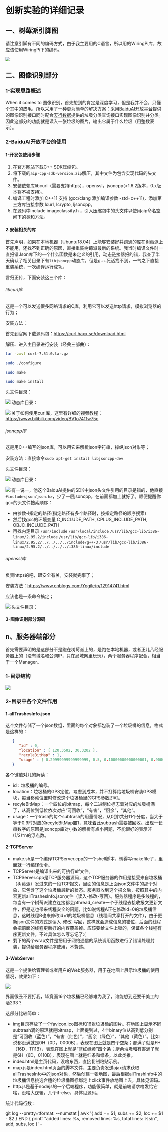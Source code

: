 # 创新实验的详细记录

## 一、树莓派引脚图

请注意引脚有不同的编码方式，由于我主要用的C语言，所以用的WiringPi库，故应该使用WiringPi下的编码。

<img src="http://r.photo.store.qq.com/psc?/V52npUMi34iSk33hv9bD0cfpZY0kIx2o/45NBuzDIW489QBoVep5mce2u21c3eM.cSyXw.s9yquInY3T2DoaoT*nw0M.I56NU3yQAjdIf1daj6bcJjG2R.rKPUmHSY0607DEoCKLFaCQ!/r" style="zoom:80%;" />



## 二、图像识别部分

### 1-实现思路概述

When it comes to 图像识别，首先想到的肯定是深度学习，但是我并不会，只懂个其中的皮毛，所以采用了一种更为简单的解决方案：采用<a href="https://ai.baidu.com">BaiduAI开放平台</a>提供的图像识别接口同时配合<a href="https://www.tianapi.com/">天行数据</a>提供的垃圾分类查询接口实现图像识别并分类。因此这部分的功能就是读入一张垃圾的图片，输出它属于什么垃圾（用整数表示）。

### 2-BaiduAI开放平台的使用

#### 1-开发包使用步骤

1. 在[官方网站](http://ai.baidu.com/sdk)下载C++ SDK压缩包。
2. 将下载的`aip-cpp-sdk-version.zip`解压，其中文件为包含实现代码的头文件。
3. 安装依赖库libcurl（需要支持https），openssl，jsoncpp(>1.6.2版本，0.x版本将不被支持)。
4. 编译工程时添加 C++11 支持 (gcc/clang 添加编译参数 -std=c++11)，添加第三方库链接参数 lcurl, lcrypto, ljsoncpp。
5. 在源码中include imageclassify.h ，引入压缩包中的头文件以使用aip命名空间下的类和方法。

#### 2.安装相关的库

首先声明，如果在本地机器（Ubuntu18.04）上能够安装好并跑通的库在树莓派上不能用，还找不到正确的原因，直接重装树莓派最新的系统。我当时编译文件时一直报错Json库下的一个什么函数是未定义的引用，动态链接器报的错，我查了半天确认了相关目录下有`libjsoncpp`动态库，但是g++死活找不到，一气之下直接重装系统，一次编译运行成功。

言归正传，下面安装这三个库：

###### libcurl库

这是一个可以发送很多网络请求的C库，利用它可以发送http请求，模拟浏览器的行为；

安装方法：

首先到官网下载源码包：https://curl.haxx.se/download.html

解压、进入主目录进行安装（经典三部曲）：

```bash
tar -zxvf curl-7.51.0.tar.gz
 
sudo ./configure
 
sudo make
 
sudo make install
```

头文件目录：

<img src="http://r.photo.store.qq.com/psc?/V52npUMi34iSk33hv9bD0cfpZY0kIx2o/45NBuzDIW489QBoVep5mcT64CO8B1yC8SdhkTxeJnfaWL8Hn1pKHNPGTafFqXu9HMY9deIPaW5LlP032PuwQlcNLGQ0VRNtE1TrgJFBiFf0!/r" align="left"/>

动态库目录：

<img src="http://r.photo.store.qq.com/psc?/V52npUMi34iSk33hv9bD0cfpZY0kIx2o/45NBuzDIW489QBoVep5mcT64CO8B1yC8SdhkTxeJnfaHslxq4faTN4yyGn9wdCKW2q764ohSU1E0lCzklEzjboZSe7TNcAQ1gBGTPV7iR.8!/r" align="left"/>



关于如何使用curl库，这里有详细的视频教程：https://www.bilibili.com/video/BV1o7411w75c



###### jsoncpp库

这是用C++编写的json库，可以用它来解析json字符串，操纵json对象等；

安装方法：直接命令`sudo apt-get install libjsoncpp-dev`

头文件目录：

<img src="http://r.photo.store.qq.com/psc?/V52npUMi34iSk33hv9bD0cfpZY0kIx2o/45NBuzDIW489QBoVep5mcRqE0kWwQAq2brZ63uQun2H679HyocvIkCFInejJtyhkcp*jWRtKzKG4p5ZCX4J*YuBpxvIYG1tEGZta9yCW99U!/r" align="left"/>

动态库目录：

<img src="http://r.photo.store.qq.com/psc?/V52npUMi34iSk33hv9bD0cfpZY0kIx2o/45NBuzDIW489QBoVep5mcRqE0kWwQAq2brZ63uQun2Hn37FYb8kBfij2w6hvRYjZ.tvoKVl*oYlzAKjGmr.VR3whq.jYHmIwIfCCExSUJBI!/r" align="left"/>



有一说一，他这个BaiduAI提供的SDK中json头文件引用的目录是错的，他直接`#include<json/json.h>`，少了一层jsoncpp，在前面都加上就好了。顺便提醒你gcc的头文件搜索顺序：

- 由参数-I指定的路径(指定路径有多个路径时，按指定路径的顺序搜索)
- 然后找gcc的环境变量 C_INCLUDE_PATH, CPLUS_INCLUDE_PATH, OBJC_INCLUDE_PATH
- 再找内定目录
  `/usr/include`
  `/usr/local/include`
  `/usr/lib/gcc-lib/i386-linux/2.95.2/include`
  `/usr/lib/gcc-lib/i386-linux/2.95.2/../../../../include/g++-3`
  `/usr/lib/gcc-lib/i386-linux/2.95.2/../../../../i386-linux/include`



###### openssl库

负责https的吧，跟安全有关，安装就完事了；

安装方法：https://www.cnblogs.com/Yogile/p/12914741.html

应该也是一条命令搞定；

头文件目录：<img src="http://r.photo.store.qq.com/psc?/V52npUMi34iSk33hv9bD0cfpZY0kIx2o/45NBuzDIW489QBoVep5mcRqE0kWwQAq2brZ63uQun2F4LoocHbggT4mZKbtuAGjusy*BJavicduEi85phvJyy67gOloZVQEMUAdLAlpOiXo!/r" align="left"/>







#### 3-图像识别部分源码





## n、服务器端部分

首先需要声明的是这部分不是跑在树莓派上的，是跑在本地机器，或者正儿八经服务器上的（没有域名和公网IP，只在局域网里玩玩），两个服务器程序配合，相当于一个Manager。

### 1-目录结构

<img src="http://r.photo.store.qq.com/psc?/V52npUMi34iSk33hv9bD0cfpZY0kIx2o/45NBuzDIW489QBoVep5mce2u21c3eM.cSyXw.s9yquKV57frV95cx*dnDlAhQ9NnHLBeQG7TklWQaSh4rGDIvsLcdgVt7p1.gLeI2ZwSImU!/r"/>

### 2-目录中各个文件作用

#### 1-allTrashesInfo.json

这个文件存储了一个json数组，里面的每个对象都包装了一个垃圾桶的信息，格式是这样的：

```json
   {
      "id" : 0,
      "location" : [ 120.3502, 30.3202 ],
      "recyleBitMap" : 1,
      "usage" : [ 0.29999999999999999, 0.5, 0.10000000000000001, 0.90000000000000002 ]
   }
```

各个键值对儿的解读：

- id：垃圾桶的编号。
- location：垃圾桶的GPS定位，考虑到成本，并不打算给垃圾桶安装GPS模块，每当移动位置时修改这个垃圾桶里的GPS参数即可。
- recyleBitMap：一个四位的bitmap，每个二进制位标志着对应的垃圾桶满了，从高位到低位依次对应“可回收”，“有害”，“厨余”，“其他”。
- usage：一个trash的每个subtrash的用量情况，从0到1共分11个分度，当大于等于0.9时对应的recyleBitMap置1，意味着此subtrash需要被回收。出现一长串数字的原因是jsoncpp库对小数的解析有点小问题，不能很好的表示非(1/2)^n的浮点数。

#### 2-TCPServer

- make.sh是一个编译TCPServer.cpp的一个shell脚本，懒得写makefile了，里面就一行编译命令。
- TCPServer是编译出来的可执行elf文件。
- TCPServer.cpp是TCP服务器源码，这个TCP服务器的作用是接受来自垃圾桶（树莓派）发过来的一段TCP报文，里面的信息是上面json文件中的那个对象，它包含了这个垃圾桶最新的状态。服务器收到这个报文后，按照其中的内容更新allTrashesInfo.json文件（读入-修改-写回）。服务器程序是多线程的，每当有一个树莓派建立连接都会pthread_create一个子线程去接收报文更新文件，但是这也带来线程安全的问题，比如说线程A正在修改id=0的垃圾桶信息，这时线程B也来修改id=1的垃圾桶信息（线程间共享打开的文件），由于更新json文件的方式是读入-修改-写回，这样就会造成信息的错位，后面的线程会把前面的线程更新好的内容覆盖掉。应该要给文件上锁的，保证各个线程有序更新文件，不过具体怎么写忘记了:(
- 剩下的两个wrap文件是把用于网络通信的系统调用函数进行了错误处理封装，提供给服务器程序使用，不赘述。

#### 3-WebServer

这是一个提供给管理者或者用户的Web服务器，用于在地图上展示垃圾桶的使用情况，效果如下：

<img src="http://r.photo.store.qq.com/psc?/V52npUMi34iSk33hv9bD0cfpZY0kIx2o/45NBuzDIW489QBoVep5mcT64CO8B1yC8SdhkTxeJnfa*JFw*ZfYwJ*xSKBh3ff**CiJf0t8QUrlENdN7ot*6xeb9pHi9mWtGs2HIobibyX0!/r"/>

界面很丑不要打我，毕竟画16个垃圾桶已经够难为我了，谁能想到还要干美工的活233？

这部分比较简单：

- img目录存放了一个favicon.ico图标和16张垃圾桶的图片。在地图上显示不同subtrash满的原理就是bitmap，上面提到过，4个binary位从高到低分别是“可回收（蓝色）”，“有害（红色）”，“厨余（绿色）”，“其他（黄色）”。比如说都没满就是0H（0D，0000B），表现在图上就是四个空条；都满了就是FH（16D，1111B），表现在图上就是“蓝红绿黄”四个条；厨余垃圾和有害满了就是6H（6D，0110B），表现在图上就是红条和绿条，以此类推。
- index.html是主页代码，没啥东西，直接复制粘贴示例。
- map.js是index.html页面的脚本文件，主要负责发送ajax请求获取allTrashesInfo中的json对象，然后创建一张地图，最后根据allTrashInfo中的垃圾桶信息挑选合适的垃圾桶图标绑定上click事件放地图上去，具体见源码。
- http.js是基于nodejs的一个后端程序，功能很简单，就是前端请求啥发给它啥，没啥大逻辑，几个if-else，具体见源码。

统计代码行数：

git log  --pretty=tformat: --numstat | awk '{ add += $1; subs += $2; loc += $1 - $2 } END { printf "added lines: %s, removed lines: %s, total lines: %s\n", add, subs, loc }' -